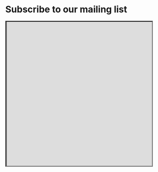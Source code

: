 # Subscribe to our mailing list

<div id='div_iframe' style='border-style: inset; border-color: grey; overflow: scroll; height: 450px; width: 90%'>

<iframe id='frame' style='width: 100%; height: 1000%; margin-top: -475px' src='https://listserv.csv.warwick.ac.uk/mailman/listinfo/zorp'>

</iframe>

</div>
